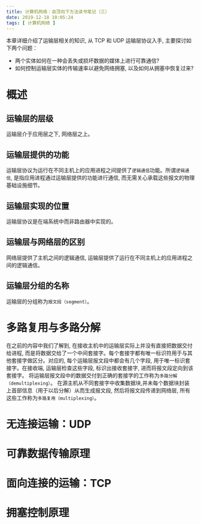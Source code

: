 ```yaml
---
title: 计算机网络：自顶向下方法读书笔记（三）
date: 2019-12-18 10:05:24
tags: [ 计算机网络 ]
---
```

本章详细介绍了运输层相关的知识, 从 TCP 和 UDP 运输层协议入手, 主要探讨如下两个问题：
* 两个实体如何在一种会丢失或损坏数据的媒体上进行可靠通信?
* 如何控制运输层实体的传输速率以避免网络拥塞, 以及如何从拥塞中恢复过来?

# 概述
## 运输层的层级
运输层介于应用层之下, 网络层之上。
## 运输层提供的功能
运输层协议为运行在不同主机上的应用进程之间提供了`逻辑通信`功能。所谓`逻辑通信`, 是指应用进程通过运输层提供的功能进行通信, 而无需关心承载这些报文的物理基础设施细节。
## 运输层实现的位置
运输层协议是在端系统中而非路由器中实现的。
## 运输层与网络层的区别
网络层提供了主机之间的逻辑通信, 运输层提供了运行在不同主机上的应用进程之间的逻辑通信。
## 运输层分组的名称
运输层的分组称为`报文段（segment）`。

# 多路复用与多路分解
在之前的内容中我们了解到, 在接收主机中的运输层实际上并没有直接把数据交付给进程, 而是将数据交给了一个中间套接字。每个套接字都有唯一标识符用于与其他套接字做区分。对应的, 每个运输层报文段中都会有几个字段, 用于唯一标识套接字。在接收端, 运输层检查这些字段, 标识出接收套接字, 进而将报文段定向到该套接字。
将运输层报文段中的数据交付到正确的套接字的工作称为`多路分解（demultiplexing）`。
在源主机从不同套接字中收集数据块,并未每个数据块封装上首部信息（用于以后分解）从而生成报文段, 然后将报文段传递到网络层, 所有这些工作称为`多路复用（multiplexing）`。


# 无连接运输：UDP

# 可靠数据传输原理

# 面向连接的运输：TCP

# 拥塞控制原理
